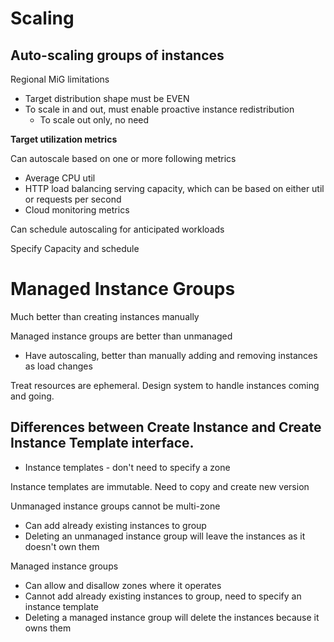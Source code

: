 # Scaling

## Auto-scaling groups of instances

Regional MiG limitations

- Target distribution shape must be EVEN
- To scale in and out, must enable proactive instance redistribution
    - To scale out only, no need

**Target utilization metrics**

Can autoscale based on one or more following metrics

- Average CPU util
- HTTP load balancing serving capacity, which can be based on either util or requests per second
- Cloud monitoring metrics

Can schedule autoscaling for anticipated workloads

Specify Capacity and schedule

# Managed Instance Groups

Much better than creating instances manually

Managed instance groups are better than unmanaged

- Have autoscaling, better than manually adding and removing instances as load changes

Treat resources are ephemeral. Design system to handle instances coming and going.

## Differences between Create Instance and Create Instance Template interface.

- Instance templates - don't need to specify a zone

Instance templates are immutable. Need to copy and create new version

Unmanaged instance groups cannot be multi-zone

- Can add already existing instances to group
- Deleting an unmanaged instance group will leave the instances as it doesn't own them

Managed instance groups

- Can allow and disallow zones where it operates
- Cannot add already existing instances to group, need to specify an instance template
- Deleting a managed instance group will delete the instances because it owns them